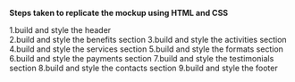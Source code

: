 **Steps taken to replicate the mockup using HTML and CSS**

  1.build and style the header<br>
  2.build and style the benefits section
  3.build and style the activities section
  4.build and style the services section
  5.build and style the formats section
  6.build and style the payments section
  7.build and style the testimonials section
  8.build and style the contacts section
  9.build and style the footer
